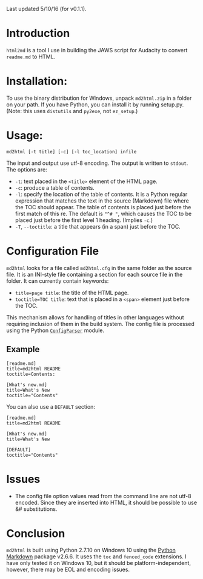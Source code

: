 Last updated 5/10/16 (for v0.1.1).

# Introduction
`html2md` is a tool I use in building the JAWS script for Audacity to convert `readme.md` to HTML.

# Installation:
To use the binary distribution for Windows, unpack `md2html.zip` in a folder on your path.  If you have Python, you can install it by running setup.py.  (Note: this uses `distutils` and `py2exe`, not `ez_setup`.)

# Usage:

`md2html [-t title] [-c] [-l toc_location] infile`

The input and output  use utf-8 encoding.  The output is written to `stdout`.  The options are:

- `-t`: text placed in the `<title>` element of the HTML page.
- `-c`: produce a table of contents.
- `-l`: specify the location of the table of contents.  It is a Python regular expression that matches the text in the source (Markdown) file where the TOC should appear.  The table of contents is placed just before the first match of this re.  The default is `"^# "`, which causes the TOC to be placed just before the first level 1 heading.  (Implies `-c`.)
- `-T`, `--toctitle`: a title that appears (in a span) just before the TOC.

# Configuration File
`md2html` looks for a file called `md2html.cfg` in the same folder as the source file.  It is an INI-style file containing a section for each source file in the folder.  It can currently contain keywords:

- `title=page title`: the title of the HTML page.
- `toctitle=TOC title`: text that is placed in a `<span>` element just before the TOC.

This mechanism allows for handling of titles in other languages without requiring inclusion of them in the build system.  The config file is processed using the Python [`ConfigParser`](https://docs.python.org/2/library/configparser.html) module.

## Example

```
[readme.md]
title=md2html README
toctitle=Contents:

[What's new.md]
title=What's New
toctitle="Contents"
```

You can also use a `DEFAULT` section:

```
[readme.md]
title=md2html README

[What's new.md]
title=What's New

[DEFAULT]
toctitle="Contents"
```

# Issues

- The config file option values read from the command line are not utf-8 encoded.  Since they are inserted into HTML, it should be possible to use &# substitutions.


# Conclusion
`md2html` is built using Python 2.7.10 on Windows 10 using the [Python Markdown](http://pythonhosted.org/Markdown) package v2.6.6.  It uses the `toc` and `fenced_code` extensions.  I have only tested it on Windows 10, but it should be platform-independent, however, there may be EOL and encoding issues.
